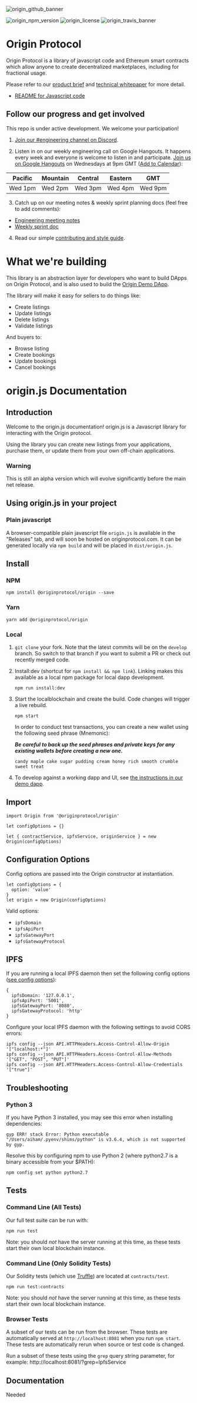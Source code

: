 ![origin_github_banner](https://user-images.githubusercontent.com/673455/37314301-f8db9a90-2618-11e8-8fee-b44f38febf38.png)

![origin_npm_version](https://img.shields.io/npm/v/origin.svg?style=flat-square&colorA=111d28&colorB=1a82ff) 
![origin_license](https://img.shields.io/badge/license-MIT-6e3bea.svg?style=flat-square&colorA=111d28)
![origin_travis_banner](https://img.shields.io/travis/OriginProtocol/origin-js/master.svg?style=flat-square&colorA=111d28)

# Origin Protocol

Origin Protocol is a library of javascript code and Ethereum smart contracts which allow anyone to create decentralized marketplaces, including for fractional usage.

Please refer to our [product brief](https://www.originprotocol.com/product-brief) and [technical whitepaper](https://www.originprotocol.com/whitepaper) for more detail.

 - [README for Javascript code](#originjs-documentation)

## Follow our progress and get involved

This repo is under active development. We welcome your participation!

1. [Join our #engineering channel on Discord](http://www.originprotocol.com/discord).

2. Listen in on our weekly engineering call on Google Hangouts. It happens every week and everyone is welcome to listen in and participate. [Join us on Google Hangouts](https://meet.google.com/pws-cgyd-tqp) on Wednesdays at 9pm GMT ([Add to Calendar](https://calendar.google.com/event?action=TEMPLATE&tmeid=MHAyNHI3N2hzMjk5b3V2bjhoM2Q1ZWVzY2pfMjAxODA0MTFUMjAwMDAwWiBqb3NoQG9yaWdpbnByb3RvY29sLmNvbQ&tmsrc=josh%40originprotocol.com&scp=ALL)):

| Pacific | Mountain | Central | Eastern | GMT |
|---------|----------|---------|---------|-----|
| Wed 1pm | Wed 2pm | Wed 3pm | Wed 4pm | Wed 9pm |

3. Catch up on our meeting notes & weekly sprint planning docs (feel free to add comments):
- [Engineering meeting notes](https://docs.google.com/document/d/1aRcAk_rEjRgd1BppzxZJK9RXfDkbuwKKH8nPQk7FfaU/)
- [Weekly sprint doc](https://docs.google.com/document/d/1qJ3sem38ED8oRI72JkeilcvIs82oDq5IT3fHKBrhZIM)

4. Read our simple [contributing and style guide](CONTRIBUTING.md).

# What we're building

This library is an abstraction layer for developers who want to build DApps on Origin Protocol, and is also used to build the [Origin Demo DApp](https://github.com/OriginProtocol/demo-dapp).

The library will make it easy for sellers to do things like:

 - Create listings
 - Update listings
 - Delete listings
 - Validate listings

And buyers to:

 - Browse listing
 - Create bookings
 - Update bookings
 - Cancel bookings

 # origin.js Documentation

 ## Introduction

 Welcome to the origin.js documentation! origin.js is a Javascript library for interacting with the Origin protocol.

 Using the library you can create new listings from your applications, purchase them, or update them from your own off-chain applications.

 ### Warning
 This is still an alpha version which will evolve significantly before the main net release.

 ## Using origin.js in your project

 ### Plain javascript

 A browser-compatible plain javascript file `origin.js` is available in the "Releases" tab, and will soon be hosted on originprotocol.com. It can be generated locally via `npm build` and will be placed in `dist/origin.js`.

 ## Install

 ### NPM
 ```
 npm install @originprotocol/origin --save
 ```

 ### Yarn
 ```
 yarn add @originprotocol/origin
 ```

 ### Local

1. `git clone` your fork. Note that the latest commits will be on the `develop`
   branch. So switch to that branch if you want to submit a PR or check out
   recently merged code.

1. Install:dev (shortcut for `npm install && npm link`). Linking makes this available as a local npm package for local dapp development.
    ```
    npm run install:dev
    ```

1. Start the localblockchain and create the build. Code changes will trigger a live rebuild.
    ```
    npm start
    ```
    
    In order to conduct test transactions, you can create a new wallet using the following seed phrase (Mnemonic):
    
    _**Be careful to back up the seed phrases and private keys for any existing wallets before creating a new one.**_
    ```
    candy maple cake sugar pudding cream honey rich smooth crumble sweet treat
    ```

1. To develop against a working dapp and UI, see [the instructions in our demo dapp](https://github.com/OriginProtocol/demo-dapp#developing-with-a-local-chain).

 ## Import

 ```
 import Origin from '@originprotocol/origin'

 let configOptions = {}

 let { contractService, ipfsService, originService } = new Origin(configOptions)
 ```

 ## Configuration Options

 Config options are passed into the Origin constructor at instantiation.

 ```
 let configOptions = {
   option: 'value'
 }
 let origin = new Origin(configOptions)
 ```

 Valid options:
 - `ipfsDomain`
 - `ipfsApiPort`
 - `ipfsGatewayPort`
 - `ipfsGatewayProtocol`

 ## IPFS

 If you are running a local IPFS daemon then set the following config options ([see config options](#configuration-options)):

 ```
 {
   ipfsDomain: '127.0.0.1',
   ipfsApiPort: '5001',
   ipfsGatewayPort: '8080',
   ipfsGatewayProtocol: 'http'
 }
 ```

 Configure your local IPFS daemon with the following settings to avoid CORS errors:

 ```
 ipfs config --json API.HTTPHeaders.Access-Control-Allow-Origin '["localhost:*"]'
 ipfs config --json API.HTTPHeaders.Access-Control-Allow-Methods '["GET", "POST", "PUT"]'
 ipfs config --json API.HTTPHeaders.Access-Control-Allow-Credentials '["true"]'
 ```

 ## Troubleshooting

 ### Python 3

 If you have Python 3 installed, you may see this error when installing dependencies:

 ```
 gyp ERR! stack Error: Python executable "/Users/aiham/.pyenv/shims/python" is v3.6.4, which is not supported by gyp.
 ```

 Resolve this by configuring npm to use Python 2 (where python2.7 is a binary accessible from your $PATH):

 ```
 npm config set python python2.7
 ```

 ## Tests

 ### Command Line (All Tests)

Our full test suite can be run with:

 ```
 npm run test
 ```

 Note: you should *not* have the server running at this time, as these tests start their own local blockchain instance.

 ### Command Line (Only Solidity Tests)

Our Solidity tests (which use [Truffle](http://truffleframework.com/docs/getting_started/javascript-tests)) are located at `contracts/test`.

 ```
 npm run test:contracts
 ```

 Note: you should *not* have the server running at this time, as these tests start their own local blockchain instance.

 ### Browser Tests

 A subset of our tests can be run from the browser. These tests are automatically served at `http://localhost:8081` when you run `npm start`. These tests are automatically rerun when source or test code is changed.

 Run a subset of these tests using the `grep` query string parameter, for example: http://localhost:8081/?grep=IpfsService

 ## Documentation

 Needed
